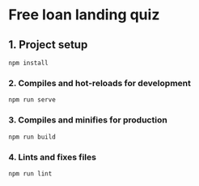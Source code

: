 # Free loan landing quiz

## 1. Project setup
```
npm install
```

### 2. Compiles and hot-reloads for development
```
npm run serve
```

### 3. Compiles and minifies for production
```
npm run build
```

### 4. Lints and fixes files
```
npm run lint
```

